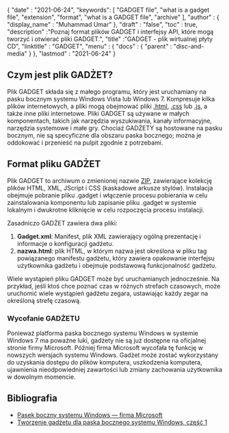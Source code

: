 {
  "date" : "2021-06-24",
  "keywords": [ "GADGET file", "what is a gadget file", "extension", "format", "what is a GADGET file", "archive" ],
  "author" : {
    "display_name" : "Muhammad Umar"
},
  "draft" : "false",
   "toc" : true,
  "description" :"Poznaj format plików GADGET i interfejsy API, które mogą tworzyć i otwierać pliki GADGET.",
  "title" :"GADGET - plik wirtualnej płyty CD",
  "linktitle" : "GADGET",
  "menu" : {
    "docs" : {
      "parent" : "disc-and-media"
}
},
  "lastmod" : "2021-06-24"
}

## Czym jest plik GADŻET?

Plik GADGET składa się z małego programu, który jest uruchamiany na pasku bocznym systemu Windows Vista lub Windows 7. Kompresuje kilka plików internetowych, a pliki mogą obejmować pliki [.html](/pl/web/html), [.css](/pl/web/css) lub [.js](/pl/web/js/), a także inne pliki internetowe. Pliki GADGET są używane w małych komponentach, takich jak narzędzia wyszukiwania, kanały informacyjne, narzędzia systemowe i małe gry. Chociaż GADŻETY są hostowane na pasku bocznym, nie są specyficzne dla obszaru paska bocznego; można je oddokować i przenieść na pulpit zgodnie z potrzebami.

## Format pliku GADŻET

Plik GADGET to archiwum o zmienionej nazwie [ZIP](/pl/compression/zip/), zawierające kolekcję plików HTML, XML, JScript i CSS (kaskadowe arkusze stylów). Instalacja obejmuje pobranie pliku .gadget i włączenie procesu pobierania w celu zainstalowania komponentu lub zapisanie pliku .gadget w systemie lokalnym i dwukrotne kliknięcie w celu rozpoczęcia procesu instalacji.

Zasadniczo GADŻET zawiera dwa pliki:

1. **Gadget.xml**: Manifest, plik XML zawierający ogólną prezentację i informacje o konfiguracji gadżetu.
2. **nazwa.html**: plik HTML, w którym nazwa jest określona w pliku<name> tag powiązanego manifestu gadżetu, który zawiera opakowanie interfejsu użytkownika gadżetu i obejmuje podstawową funkcjonalność gadżetu.

Wiele wystąpień pliku GADGET może być uruchamianych jednocześnie. Na przykład, jeśli ktoś chce poznać czas w różnych strefach czasowych, może uruchomić wiele wystąpień gadżetu zegara, ustawiając każdy zegar na określoną strefę czasową.

### Wycofanie GADŻETU

Ponieważ platforma paska bocznego systemu Windows w systemie Windows 7 ma poważne luki, gadżety nie są już dostępne na oficjalnej stronie firmy Microsoft. Później firma Microsoft wycofała tę funkcję w nowszych wersjach systemu Windows. Gadżet może zostać wykorzystany do uzyskania dostępu do plików komputera, uszkodzenia komputera, ujawnienia nieodpowiedniej zawartości lub zmiany zachowania użytkownika w dowolnym momencie.

## Bibliografia

* [Pasek boczny systemu Windows — firma Microsoft](https://docs.microsoft.com/en-us/previous-versions/windows/desktop/sidebar/-sidebar-entry)
* [Tworzenie gadżetu dla paska bocznego systemu Windows, część 1](https://docs.microsoft.com/en-us/previous-versions/windows/desktop/sidebar/-sidebar-overview-gdo)

